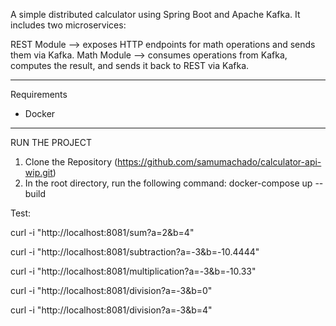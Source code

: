 A simple distributed calculator using Spring Boot and Apache Kafka. It includes two microservices:

REST Module –> exposes HTTP endpoints for math operations and sends them via Kafka.
Math Module –> consumes operations from Kafka, computes the result, and sends it back to REST via Kafka.

---

Requirements

- Docker

---

RUN THE PROJECT

1. Clone the Repository (https://github.com/samumachado/calculator-api-wip.git)
2. In the root directory, run the following command:
   docker-compose up --build

Test:

curl -i "http://localhost:8081/sum?a=2&b=4" 

curl -i "http://localhost:8081/subtraction?a=-3&b=-10.4444" 

curl -i "http://localhost:8081/multiplication?a=-3&b=-10.33" 

curl -i "http://localhost:8081/division?a=-3&b=0" 

curl -i "http://localhost:8081/division?a=-3&b=4" 
